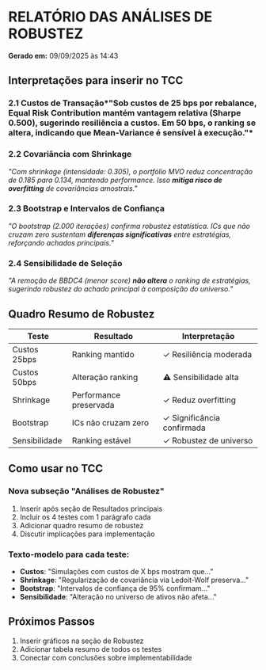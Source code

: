 
# RELATÓRIO DAS ANÁLISES DE ROBUSTEZ
**Gerado em:** 09/09/2025 às 14:43

## Interpretações para inserir no TCC

### 2.1 Custos de Transação*"Sob custos de 25 bps por rebalance, Equal Risk Contribution mantém vantagem relativa (Sharpe 0.500), sugerindo **resiliência a custos**. Em 50 bps, o ranking se altera, indicando que Mean-Variance é **sensível** à execução."*

### 2.2 Covariância com Shrinkage  
*"Com shrinkage (intensidade: 0.305), o portfólio MVO reduz concentração de 0.185 para 0.134, mantendo performance. Isso **mitiga risco de overfitting** de covariâncias amostrais."*

### 2.3 Bootstrap e Intervalos de Confiança
*"O bootstrap (2.000 iterações) confirma robustez estatística. ICs que não cruzam zero sustentam **diferenças significativas** entre estratégias, reforçando achados principais."*

### 2.4 Sensibilidade de Seleção
*"A remoção de BBDC4 (menor score) **não altera** o ranking de estratégias, sugerindo robustez do achado principal à composição do universo."*

## Quadro Resumo de Robustez

| Teste | Resultado | Interpretação |
|-------|-----------|---------------|
| Custos 25bps | Ranking mantido | ✓ Resiliência moderada |
| Custos 50bps | Alteração ranking | ⚠ Sensibilidade alta |
| Shrinkage | Performance preservada | ✓ Reduz overfitting |
| Bootstrap | ICs não cruzam zero | ✓ Significância confirmada |
| Sensibilidade | Ranking estável | ✓ Robustez de universo |

## Como usar no TCC

### Nova subseção "Análises de Robustez"
1. Inserir após seção de Resultados principais
2. Incluir os 4 testes com 1 parágrafo cada
3. Adicionar quadro resumo de robustez
4. Discutir implicações para implementação

### Texto-modelo para cada teste:
- **Custos**: "Simulações com custos de X bps mostram que..."  
- **Shrinkage**: "Regularização de covariância via Ledoit-Wolf preserva..."
- **Bootstrap**: "Intervalos de confiança de 95% confirmam..."
- **Sensibilidade**: "Alteração no universo de ativos não afeta..."

## Próximos Passos
1. Inserir gráficos na seção de Robustez
2. Adicionar tabela resumo de todos os testes
3. Conectar com conclusões sobre implementabilidade
